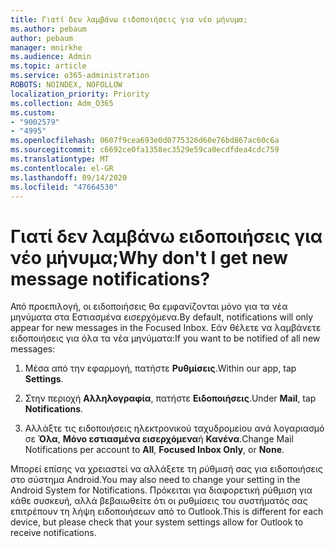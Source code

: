 ```yaml
---
title: Γιατί δεν λαμβάνω ειδοποιήσεις για νέο μήνυμα;
ms.author: pebaum
author: pebaum
manager: mnirkhe
ms.audience: Admin
ms.topic: article
ms.service: o365-administration
ROBOTS: NOINDEX, NOFOLLOW
localization_priority: Priority
ms.collection: Adm_O365
ms.custom:
- "9002579"
- "4995"
ms.openlocfilehash: 0607f9cea693e0d0775326d60e76bd867ac60c6a
ms.sourcegitcommit: c6692ce0fa1358ec3529e59ca0ecdfdea4cdc759
ms.translationtype: MT
ms.contentlocale: el-GR
ms.lasthandoff: 09/14/2020
ms.locfileid: "47664530"
---
```

# <a name="why-dont-i-get-new-message-notifications"></a><span data-ttu-id="b26c5-102">Γιατί δεν λαμβάνω ειδοποιήσεις για νέο μήνυμα;</span><span class="sxs-lookup"><span data-stu-id="b26c5-102">Why don't I get new message notifications?</span></span>

<span data-ttu-id="b26c5-103">Από προεπιλογή, οι ειδοποιήσεις θα εμφανίζονται μόνο για τα νέα μηνύματα στα Εστιασμένα εισερχόμενα.</span><span class="sxs-lookup"><span data-stu-id="b26c5-103">By default, notifications will only appear for new messages in the Focused Inbox.</span></span> <span data-ttu-id="b26c5-104">Εάν θέλετε να λαμβάνετε ειδοποιήσεις για όλα τα νέα μηνύματα:</span><span class="sxs-lookup"><span data-stu-id="b26c5-104">If you want to be notified of all new messages:</span></span>

1. <span data-ttu-id="b26c5-105">Μέσα από την εφαρμογή, πατήστε **Ρυθμίσεις**.</span><span class="sxs-lookup"><span data-stu-id="b26c5-105">Within our app, tap **Settings**.</span></span>

2. <span data-ttu-id="b26c5-106">Στην περιοχή **Αλληλογραφία**, πατήστε **Ειδοποιήσεις**.</span><span class="sxs-lookup"><span data-stu-id="b26c5-106">Under **Mail**, tap **Notifications**.</span></span>

3. <span data-ttu-id="b26c5-107">Αλλάξτε τις ειδοποιήσεις ηλεκτρονικού ταχυδρομείου ανά λογαριασμό σε **Όλα**, **Μόνο εστιασμένα εισερχόμενα**ή **Κανένα**.</span><span class="sxs-lookup"><span data-stu-id="b26c5-107">Change Mail Notifications per account to **All**, **Focused Inbox Only**, or **None**.</span></span>

<span data-ttu-id="b26c5-108">Μπορεί επίσης να χρειαστεί να αλλάξετε τη ρύθμισή σας για ειδοποιήσεις στο σύστημα Android.</span><span class="sxs-lookup"><span data-stu-id="b26c5-108">You may also need to change your setting in the Android System for Notifications.</span></span> <span data-ttu-id="b26c5-109">Πρόκειται για διαφορετική ρύθμιση για κάθε συσκευή, αλλά βεβαιωθείτε ότι οι ρυθμίσεις του συστήματός σας επιτρέπουν τη λήψη ειδοποιήσεων από το Outlook.</span><span class="sxs-lookup"><span data-stu-id="b26c5-109">This is different for each device, but please check that your system settings allow for Outlook to receive notifications.</span></span>
